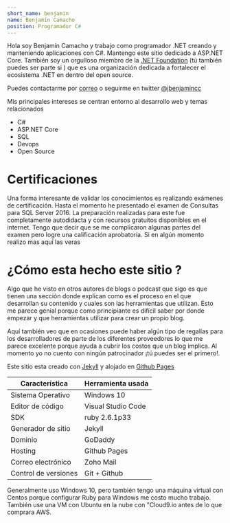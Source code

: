 ```yaml
---
short_name: benjamin
name: Benjamín Camacho
position: Programador C#
---
```


Hola soy Benjamín Camacho y trabajo como programador .NET creando y manteniendo aplicaciones con C#. Mantengo este sitio dedicado a ASP.NET Core. También soy un orgulloso miembro de la [.NET Foundation](https://dotnetfoundation.org/) (tú también puedes ser parte si ) que es una organización dedicada a fortalecer el ecosistema .NET en dentro del <span lang="en">open source</span>.

Puedes contactarme por [correo](mailto:benjamin@aspnetcoremaster.com) o seguirme en twitter [@jbenjamincc](https://twitter.com/jbenjamincc)

Mis principales intereses se centran entorno al desarrollo web y temas relacionados

* C#
* ASP.NET Core
* SQL
* Devops
* Open Source

# Certificaciones

Una forma interesante de validar los conocimientos es realizando exámenes de certificación. Hasta el momento he presentado el examen de Consultas para SQL Server 2016. La preparación realizadas para este fue completamente autodidacta y con recursos gratuitos disponibles en el internet. Tengo que decir que se me complicaron algunas partes del examen pero logre una calificación aprobatoria. Si en algún momento realizo mas aquí las veras

<div data-iframe-width="150" data-iframe-height="270" data-share-badge-id="12745f9f-20c4-42b6-b882-7faafd344d82">
</div>
<script type="text/javascript" async src="//cdn.youracclaim.com/assets/utilities/embed.js"></script>

# ¿Cómo esta hecho este sitio ?

Algo que he visto en otros autores de blogs o podcast que sigo es que tienen una sección donde explican como es el proceso en el que desarrollan su contenido y cuales son las herramientas que utilizan. Esto me parece genial porque como principiante es difícil saber por donde empezar y que herramientas utilizar para crear un propio blog.

Aquí también veo que en ocasiones puede haber algún tipo de regalías para los desarrolladores de parte de los diferentes proveedores lo que me parece excelente porque ayuda a cubrir los costos que un blog implica. Al momento yo no cuento con ningún patrocinador ¡tú puedes ser el primero!.

Este sitio esta creado con [Jekyll](https://jekyllrb.com/) y alojado en [Github Pages](https://pages.github.com/)

Característica    | Herramienta usada
------------------| ------------------
Sistema Operativo | Windows 10
Editor de código  | Visual Studio Code
SDK               | ruby 2.6.1p33
Generador de sitio| Jekyll
Dominio           | GoDaddy
Hosting           | Github Pages
Correo electrónico| Zoho Mail
Control de versiones| Git + Github

Generalmente uso Windows 10, pero también tengo una máquina virtual con Centos porque configurar Ruby para Windows me costo mucho trabajo. También use una VM con Ubuntu en la nube con "Cloud9.io antes de lo que comprara AWS.
